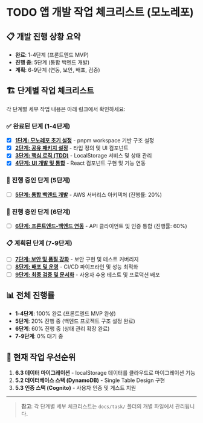 # TODO 앱 개발 작업 체크리스트 (모노레포)

## 📋 개발 진행 상황 요약

- **완료**: 1-4단계 (프론트엔드 MVP)
- **진행 중**: 5단계 (통합 백엔드 개발)
- **계획**: 6-9단계 (연동, 보안, 배포, 검증)

## 🏗️ 단계별 작업 체크리스트

각 단계별 세부 작업 내용은 아래 링크에서 확인하세요:

### ✅ 완료된 단계 (1-4단계)

- [x] **[1단계: 모노레포 초기 설정](task/01-monorepo-setup.md)** - pnpm workspace 기반 구조 설정
- [x] **[2단계: 공유 패키지 설정](task/02-shared-packages.md)** - 타입 정의 및 UI 컴포넌트
- [x] **[3단계: 핵심 로직 (TDD)](task/03-core-logic.md)** - LocalStorage 서비스 및 상태 관리
- [x] **[4단계: UI 개발 및 통합](task/04-ui-development.md)** - React 컴포넌트 구현 및 기능 연동

### 🔄 진행 중인 단계 (5단계)

- [ ] **[5단계: 통합 백엔드 개발](task/05-backend-development.md)** - AWS 서버리스 아키텍처 (진행률: 20%)

### 🔄 진행 중인 단계 (6단계)

- [ ] **[6단계: 프론트엔드-백엔드 연동](task/06-frontend-backend-integration.md)** - API 클라이언트 및 인증 통합 (진행률: 60%)

### 📋 계획된 단계 (7-9단계)

- [ ] **[7단계: 보안 및 품질 강화](task/07-security-quality.md)** - 보안 구현 및 테스트 커버리지
- [ ] **[8단계: 배포 및 운영](task/08-deployment-operations.md)** - CI/CD 파이프라인 및 성능 최적화
- [ ] **[9단계: 최종 검증 및 문서화](task/09-final-validation.md)** - 사용자 수용 테스트 및 프로덕션 배포

## 📊 전체 진행률

- **1-4단계**: 100% 완료 (프론트엔드 MVP 완성)
- **5단계**: 20% 진행 중 (백엔드 프로젝트 구조 설정 완료)
- **6단계**: 60% 진행 중 (상태 관리 확장 완료)
- **7-9단계**: 0% 대기 중

## 🎯 현재 작업 우선순위

1. **6.3 데이터 마이그레이션** - localStorage 데이터를 클라우드로 마이그레이션 기능
2. **5.2 데이터베이스 스택 (DynamoDB)** - Single Table Design 구현
3. **5.3 인증 스택 (Cognito)** - 사용자 인증 및 게스트 지원

---

> **참고**: 각 단계별 세부 체크리스트는 `docs/task/` 폴더의 개별 파일에서 관리됩니다.
